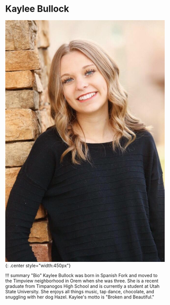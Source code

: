 # Kaylee Bullock

![Kaylee Bullock](../img/kaylee-bullock-photo.jpg){: .center style="width:450px"}

<div id="buzzsprout-player-7443658"></div>
<script src="https://www.buzzsprout.com/1520302/7443658-friendships-illnesses-and-learning.js?container_id=buzzsprout-player-7443658&player=small" type="text/javascript" charset="utf-8"></script>

!!! summary "Bio"
    Kaylee Bullock was born in Spanish Fork and moved to the Timpview neighborhood in Orem when she was three. She is a recent graduate from Timpanogos High School and is currently a student at Utah State University. She enjoys all things music, tap dance, chocolate, and snuggling with her dog Hazel. Kaylee's motto is "Broken and Beautiful."
